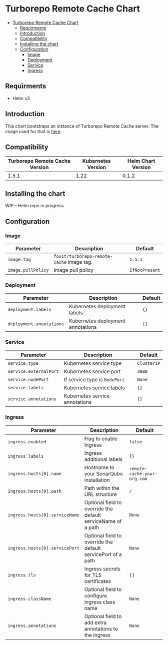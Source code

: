 # Turborepo Remote Cache Chart

- [Turborepo Remote Cache Chart](#turborepo-remote-cache-chart)
  - [Requirments](#requirments)
  - [Introduction](#introduction)
  - [Compatibility](#compatibility)
  - [Installing the chart](#installing-the-chart)
  - [Configuration](#configuration)
    - [Image](#image)
    - [Deployment](#deployment)
    - [Service](#service)
    - [Ingress](#ingress)

## Requirments

- Helm v3

## Introduction

This chart bootstraps an instance of Turborepo Remote Cache server. The image used for that is [here](https://github.com/fox1t/turborepo-remote-cache).

## Compatibility

| Turborepo Remote Cache Version | Kubernetes Version | Helm Chart Version |
| ------------------------------ | ------------------ | ------------------ |
| 1.5.1                          | 1.22               | 0.1.2              |

## Installing the chart

WIP - Helm repo in progress

## Configuration

### Image

| Parameter          | Description                               | Default        |
| ------------------ | ----------------------------------------- | -------------- |
| `image.tag`        | `fox1t/turborepo-remote-cache` image tag. | `1.5.1`        |
| `image.pullPolicy` | Image pull policy                         | `IfNotPresent` |

### Deployment

| Parameter                | Description                       | Default |
| ------------------------ | --------------------------------- | ------- |
| `deployment.labels`      | Kubernetes deployment labels      | `{}`    |
| `deployment.annotations` | Kubernetes deployment annotations | `{}`    |

### Service

| Parameter              | Description                    | Default     |
| ---------------------- | ------------------------------ | ----------- |
| `service.type`         | Kubernetes service type        | `ClusterIP` |
| `service.externalPort` | Kubernetes service port        | `3000`      |
| `service.nodePort`     | If service type is `NodePort`  | `None`      |
| `service.labels`       | Kubernetes service labels      | `{}`        |
| `service.annotations`  | Kubernetes service annotations | `{}`        |

### Ingress

| Parameter                      | Description                                                  | Default                     |
| ------------------------------ | ------------------------------------------------------------ | --------------------------- |
| `ingress.enabled`              | Flag to enable Ingress                                       | `false`                     |
| `ingress.labels`               | Ingress additional labels                                    | `{}`                        |
| `ingress.hosts[0].name`        | Hostname to your SonarQube installation                      | `remote-cache.your-org.com` |
| `ingress.hosts[0].path`        | Path within the URL structure                                | `/`                         |
| `ingress.hosts[0].serviceName` | Optional field to override the default serviceName of a path | `None`                      |
| `ingress.hosts[0].servicePort` | Optional field to override the default servicePort of a path | `None`                      |
| `ingress.tls`                  | Ingress secrets for TLS certificates                         | `[]`                        |
| `ingress.className`            | Optional field to configure ingress class name               | `None`                      |
| `ingress.annotations`          | Optional field to add extra annotations to the ingress       | `None`                      |
